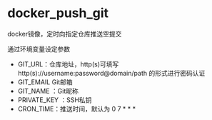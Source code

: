 # docker_push_git
docker镜像，定时向指定仓库推送空提交

通过环境变量设定参数

+ GIT_URL：仓库地址，http(s)可填写 http(s)://username:password@domain/path 的形式进行密码认证
+ GIT_EMAIL Git邮箱
+ GIT_NAME ：Git昵称
+ PRIVATE_KEY ：SSH私钥
+ CRON_TIME：推送时间，默认为 0 7 * * *
